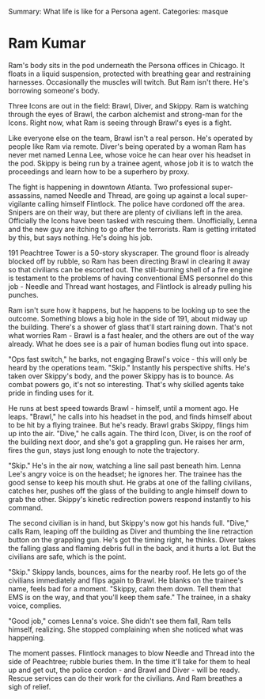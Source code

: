 Summary: What life is like for a Persona agent.
Categories: masque

# Ram Kumar

Ram's body sits in the pod underneath the Persona offices in Chicago. It floats in a liquid suspension, protected with breathing gear and restraining harnesses. Occasionally the muscles will twitch. But Ram isn't there. He's borrowing someone's body.

Three Icons are out in the field: Brawl, Diver, and Skippy. Ram is watching through the eyes of Brawl, the carbon alchemist and strong-man for the Icons.  Right now, what Ram is seeing through Brawl's eyes is a fight.

Like everyone else on the team, Brawl isn't a real person. He's operated by people like Ram via remote. Diver's being operated by a woman Ram has never met named Lenna Lee, whose voice he can hear over his headset in the pod.  Skippy is being run by a trainee agent, whose job it is to watch the proceedings and learn how to be a superhero by proxy.

The fight is happening in downtown Atlanta. Two professional super-assassins, named Needle and Thread, are going up against a local super-vigilante calling himself Flintlock. The police have cordoned off the area. Snipers are on their way, but there are plenty of civilians left in the area. Officially the Icons have been tasked with rescuing them. Unofficially, Lenna and the new guy are itching to go after the terrorists. Ram is getting irritated by this, but says nothing. He's doing his job.

191 Peachtree Tower is a 50-story skyscraper. The ground floor is already blocked off by rubble, so Ram has been directing Brawl in clearing it away so that civilians can be escorted out. The still-burning shell of a fire engine is testament to the problems of having conventional EMS personnel do this job - Needle and Thread want hostages, and Flintlock is already pulling his punches.

Ram isn't sure how it happens, but he happens to be looking up to see the outcome. Something blows a big hole in the side of 191, about midway up the building. There's a shower of glass that'll start raining down. That's not what worries Ram - Brawl is a fast healer, and the others are out of the way already. What he does see is a pair of human bodies flung out into space.

"Ops fast switch," he barks, not engaging Brawl's voice - this will only be heard by the operations team. "Skip." Instantly his perspective shifts. He's taken over Skippy's body, and the power Skippy has is to bounce. As combat powers go, it's not so interesting. That's why skilled agents take pride in finding uses for it.

He runs at best speed towards Brawl - himself, until a moment ago. He leaps. "Brawl," he calls into his headset in the pod, and finds himself about to be hit by a flying trainee. But he's ready. Brawl grabs Skippy, flings him up into the air. "Dive," he calls again. The third Icon, Diver, is on the roof of the building next door, and she's got a grappling gun. He raises her arm, fires the gun, stays just long enough to note the trajectory.

"Skip." He's in the air now, watching a line sail past beneath him. Lenna Lee's angry voice is on the headset; he ignores her. The trainee has the good sense to keep his mouth shut. He grabs at one of the falling civilians, catches her, pushes off the glass of the building to angle himself down to grab the other. Skippy's kinetic redirection powers respond instantly to his command.

The second civilian is in hand, but Skippy's now got his hands full. "Dive," calls Ram, leaping off the building as Diver and thumbing the line retraction button on the grappling gun. He's got the timing right, he thinks. Diver takes the falling glass and flaming debris full in the back, and it hurts a lot. But the civilians are safe, which is the point.

"Skip." Skippy lands, bounces, aims for the nearby roof. He lets go of the civilians immediately and flips again to Brawl. He blanks on the trainee's name, feels bad for a moment. "Skippy, calm them down. Tell them that EMS is on the way, and that you'll keep them safe." The trainee, in a shaky voice, complies.

"Good job," comes Lenna's voice. She didn't see them fall, Ram tells himself, realizing. She stopped complaining when she noticed what was happening.

The moment passes. Flintlock manages to blow Needle and Thread into the side of Peachtree; rubble buries them. In the time it'll take for them to heal up and get out, the police cordon - and Brawl and Diver - will be ready. Rescue services can do their work for the civilians. And Ram breathes a sigh of relief.

